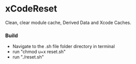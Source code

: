 # xCodeReset
Clean, clear module cache, Derived Data and Xcode Caches. 

### Build
- Navigate to the .sh file folder directory in terminal
- run "chmod u+x reset.sh"
- run "./reset.sh"
